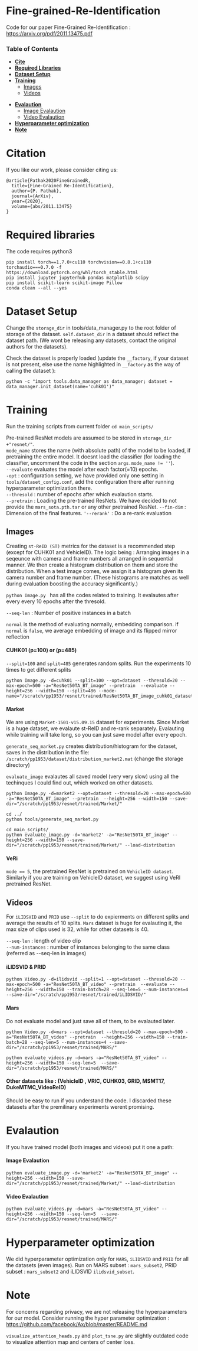 # Fine-grained-Re-Identification
Code for our paper Fine-Grained Re-Identification  : https://arxiv.org/pdf/2011.13475.pdf


### Table of Contents 
* **[Cite](#Citation)**<br>  
* **[Required Libraries](#Required-libraries)**<br>
* **[Dataset Setup](#Dataset-Setup)**<br>  
* **[Training](#Training)**<br>  
  * [Images](#Images)<br>  
  * [Videos](#Videos)<br>  
<!--    * [CUHK01](#CUHK01-(p=100)-or-(p=485))<br>
   * [Market](#Market)<br>   -->
<!--    * [VeRi](#VeRi)<br>   -->
  
<!--    * [iLIDSVID & PRID](#iLIDSVID-&-PRID)<br> -->
<!--    * [Mars](#Mars)<br>  -->
* **[Evalaution](#Evalaution)**<br>  
  *  [Image Evalaution](#Image-Evalaution)<br>
  *  [Video Evalaution](#Video-Evalaution)<br>
* **[Hyperparameter optimization ](#Hyperparameter-optimization)**<br>  
* **[Note](#Note)**<br>




# Citation
If you like our work, please consider citing us: 

```
@article{Pathak2020FineGrainedR,
  title={Fine-Grained Re-Identification},
  author={P. Pathak},
  journal={ArXiv},
  year={2020},
  volume={abs/2011.13475}
}
```
# Required libraries 
The code requires python3 
```
pip install torch==1.7.0+cu110 torchvision==0.8.1+cu110 torchaudio===0.7.0 -f https://download.pytorch.org/whl/torch_stable.html
pip install jupyter jupyterhub pandas matplotlib scipy
pip install scikit-learn scikit-image Pillow
conda clean --all --yes
```
# Dataset Setup

Change the `storage_dir` in tools/data_manager.py to the root folder of storage of the dataset. 
`self.dataset_dir` in a dataset should reflect the dataset path. (We wont be releasing any datasets, contact the original authors for the datasets).

Check the dataset is properly loaded (update the `__factory`, if your dataset is not present, else use the name highlighted in `__factory` as the way of calling the dataset ): 

```
python -c "import tools.data_manager as data_manager; dataset = data_manager.init_dataset(name='cuhk01')"
```
 
# Training
Run the training scripts from current folder `cd main_scripts/`

Pre-trained ResNet models are assumed to be stored in `storage_dir +"resnet/"`.   
`mode_name` stores the name (with absolute path) of the model to be loaded, if pretraining the entire model. It doesnt load the classifier (for loading the classifier, uncomment the code in the section `args.mode_name != ''`).   
`--evaluate` evaluates the model after each factor(=10) epochs.   
`-opt` : configuration setting, we have provided only one setting in `tools/dataset_config.conf`, add the configuration there after running hyperparameter optimization there.  
`--thresold` : number of epochs after which evalaution starts.   
`--pretrain` : Loading the pre-trained ResNets. We have decided to not provide the `mars_sota.pth.tar` or any other pretrained ResNet. 
`--fin-dim` : Dimension of the final features. 
`'--rerank'` : Do a re-rank evaluation

## Images 
Creating `st-ReID (ST)` metrics for the dataset is a recommended step (except for CUHK01 and VehicleID). The logic being : Arranging images in a seqeunce with camera and frame numbers all arranged in sequential manner. We then create a histogram distribution on them and store the distribution. When a test image comes, we assign it a histogram given its camera number and frame number. (These histograms are matches as well during evaluation boosting the accuracy significantly.)


`python Image.py ` has all the codes related to training. It evalautes after every every 10 epochs after the thresold.  

`--seq-len` : Number of positive instances in a batch

`normal` is the method of evaluating normally, embedding comparison. if `normal` is `false`, we average embedding of image and its flipped mirror reflection 

#### CUHK01 (p=100) or (p=485)

`--split=100` and `split=485` generates random splits. Run the experiments 10 times to get different splits 
```
python Image.py -d=cuhk01 --split=100 --opt=dataset --thresold=20 --max-epoch=500 -a="ResNet50TA_BT_image" --pretrain  --evaluate --height=256 --width=150 --split=486 --mode-name="/scratch/pp1953/resnet/trained/ResNet50TA_BT_image_cuhk01_dataset_256_150_4_32_checkpoint_ep2.pth.tar"
```

#### Market 
We are using `Market-1501-v15.09.15` dataset for experiments. Since Market is a huge dataset, we evalaute st-ReID and re-rank separately. Evalauting while training will take long, so you can just save model after every epoch. 

`generate_seq_market.py` creates distribution/histogram for the dataset, saves in the distribution in the file: `/scratch/pp1953/dataset/distribution_market2.mat` (change the storage directory)

`evaluate_image` evalautes all saved model (very very slow) using all the techinques I could find out, which worked on other datasets. 

```
python Image.py -d=market2 --opt=dataset --thresold=20 --max-epoch=500 -a="ResNet50TA_BT_image" --pretrain  --height=256 --width=150 --save-dir="/scratch/pp1953/resnet/trained/Market/"

cd ../
python tools/generate_seq_market.py

cd main_scripts/
python evaluate_image.py -d='market2' -a="ResNet50TA_BT_image" --height=256 --width=150 --save-dir="/scratch/pp1953/resnet/trained/Market/" --load-distribution
```

#### VeRi

`mode == 5`, the pretrained ResNet is pretrained on `VehicleID dataset`. Similarly if you are training on VehicleID dataset, we suggest using VeRI pretrained ResNet. 


## Videos

For `iLIDSVID` and `PRID` use `--split` to do expierments on different splits and average the results of 10 splits. `Mars` dataset is huge for evalauting it, the max size of clips used is 32, while for other datasets is 40. 

`--seq-len` : length of video clip   
`--num-instances` : number of instances belonging to the same class (referred as --seq-len in images)


#### iLIDSVID & PRID
```
python Video.py -d=ilidsvid --split=1 --opt=dataset --thresold=20 --max-epoch=500 -a="ResNet50TA_BT_video" --pretrain  --evaluate --height=256 --width=150 --train-batch=28 --seq-len=5 --num-instances=4 --save-dir="/scratch/pp1953/resnet/trained/iLIDSVID/"
```

#### Mars
Do not evaluate model and just save all of them, to be evalauted later. 

```
python Video.py -d=mars --opt=dataset --thresold=20 --max-epoch=500 -a="ResNet50TA_BT_video" --pretrain  --height=256 --width=150 --train-batch=28 --seq-len=5 --num-instances=4 --save-dir="/scratch/pp1953/resnet/trained/MARS/"

python evaluate_videos.py -d=mars -a="ResNet50TA_BT_video" --height=256 --width=150 --seq-len=5  --save-dir="/scratch/pp1953/resnet/trained/MARS/"
```

#### Other datasets like : (VehicleID , VRIC, CUHK03, GRID, MSMT17, DukeMTMC_VideoReID)
Should be easy to run if you understand the code. I discarded these datasets after the premilinary experiments werent promising. 


# Evalaution 

If you have trained model (both images and videos) put it one a path: 
#### Image Evalaution
```
python evaluate_image.py -d='market2' -a="ResNet50TA_BT_image" --height=256 --width=150 --save-dir="/scratch/pp1953/resnet/trained/Market/" --load-distribution 
```
#### Video Evalaution
```
python evaluate_videos.py -d=mars -a="ResNet50TA_BT_video" --height=256 --width=150 --seq-len=5  --save-dir="/scratch/pp1953/resnet/trained/MARS/"
```


# Hyperparameter optimization 

We did hyperparameter optimization only for `MARS`, `iLIDSVID` and `PRID` for all the datasets (even images). 
Run on MARS subset : `mars_subset2`, PRID subset : `mars_subset2` and iLIDSVID `ilidsvid_subset`.


# Note 
For concerns regarding privacy, we are not releasing the hyperparameters for our model. Consider running the hyper parameter optimization : https://github.com/facebook/Ax/blob/master/README.md


`visualize_attention_heads.py` and `plot_tsne.py` are slightly outdated code to visualize attention map and centers of center loss. 


